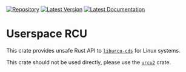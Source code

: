 [![Repository](https://img.shields.io/badge/Repository-Gitlab-blue?style=for-the-badge&logo=gitlab
)](https://gitlab.com/gabrielpolloguilbert/urcu)
[![Latest Version](https://img.shields.io/crates/v/urcu2-cds-sys?style=for-the-badge&logo=rust)](https://crates.io/crates/urcu2-cds-sys)
[![Latest Documentation](https://img.shields.io/docsrs/urcu2-cds-sys?style=for-the-badge&logo=rust)](https://docs.rs/urcu2-cds-sys/latest/urcu_cds_sys/)

# Userspace RCU

This crate provides unsafe Rust API to [`liburcu-cds`][liburcu] for Linux systems.

This crate should not be used directly, please use the [`urcu2`] crate.

[liburcu]: https://liburcu.org/
[`urcu2`]: https://crates.io/crates/urcu2